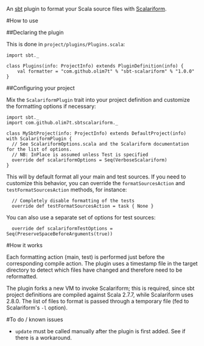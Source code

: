 An [sbt](http://code.google.com/p/simple-build-tool/) plugin to format your Scala source files with [Scalariform](http://github.com/mdr/scalariform).

#How to use

##Declaring the plugin

This is done in `project/plugins/Plugins.scala`:

	import sbt._
	
	class Plugins(info: ProjectInfo) extends PluginDefinition(info) {
		val formatter = "com.github.olim7t" % "sbt-scalariform" % "1.0.0"
	}

##Configuring your project

Mix the `ScalariformPlugin` trait into your project definition and customize the formatting options if necessary:

	import sbt._
	import com.github.olim7t.sbtscalariform._
	
	class MySbtProject(info: ProjectInfo) extends DefaultProject(info) with ScalariformPlugin {
	  // See ScalariformOptions.scala and the Scalariform documentation for the list of options.
	  // NB: InPlace is assumed unless Test is specified
	  override def scalariformOptions = Seq(VerboseScalariform)
	}

This will by default format all your main and test sources. If you need to customize this behavior, you can override the `formatSourcesAction` and `testFormatSourcesAction` methods, for instance:

	  // Completely disable formatting of the tests
	  override def testFormatSourcesAction = task { None }

You can also use a separate set of options for test sources:

	  override def scalariformTestOptions = Seq(PreserveSpaceBeforeArguments(true))

#How it works

Each formatting action (main, test) is performed just before the corresponding compile action. The plugin uses a timestamp file in the target directory to detect which files have changed and therefore need to be reformatted.

The plugin forks a new VM to invoke Scalariform; this is required, since sbt project definitions are compiled against Scala 2.7.7, while Scalariform uses 2.8.0. The list of files to format is passed through a temporary file (fed to Scalariform's `-l` option).

#To do / known issues

* `update` must be called manually after the plugin is first added. See if there is a workaround.

